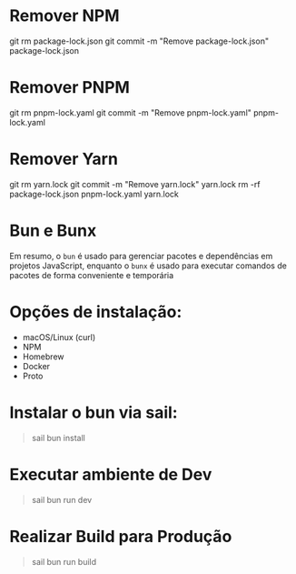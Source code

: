 # Remover NPM
git rm package-lock.json 
git commit -m "Remove package-lock.json" package-lock.json

# Remover PNPM
git rm pnpm-lock.yaml 
git commit -m "Remove pnpm-lock.yaml" pnpm-lock.yaml

# Remover Yarn
git rm yarn.lock
git commit -m "Remove yarn.lock" yarn.lock
rm -rf package-lock.json pnpm-lock.yaml yarn.lock


# Bun e Bunx
Em resumo, o `bun` é usado para gerenciar pacotes e dependências em projetos JavaScript, enquanto o `bunx` é usado para executar comandos de pacotes de forma conveniente e temporária

# Opções de instalação:
- macOS/Linux (curl)
- NPM
- Homebrew
- Docker
- Proto

# Instalar o bun via sail:
> sail bun install

# Executar ambiente de Dev
> sail bun run dev

# Realizar Build para Produção
> sail bun run build



